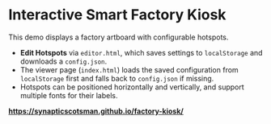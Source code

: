 Interactive Smart Factory Kiosk
===============================

This demo displays a factory artboard with configurable hotspots.

- **Edit Hotspots** via `editor.html`, which saves settings to `localStorage` and downloads a `config.json`.
- The viewer page (`index.html`) loads the saved configuration from `localStorage` first and falls back to `config.json` if missing.
- Hotspots can be positioned horizontally and vertically, and support multiple fonts for their labels.

****https://synapticscotsman.github.io/factory-kiosk/****
